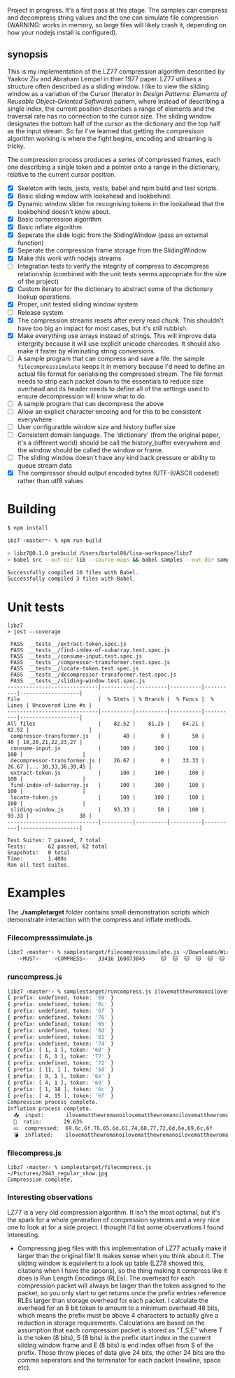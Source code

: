 Project in progress. It's a first pass at this stage. The samples can compress and decompress string values and the one can simulate file compression (WARNING: works in memory, so large files will likely crash it, depending on how your nodejs install is configured).

## synopsis

This is my implementation of the LZ77 compression algorithm described by Yaakov Ziv and Abraham Lempel in thier 1977 paper. LZ77 utilises a structure often described as a sliding window. I like to view the sliding window as a variation of the Cursor (Iterator in _Design Patterns: Elements of Reusable Object-Oriented Software_) pattern, where instead of describing a single index, the current position describes a range of elements and the traversal rate has no connection to the cursor size. The sliding window designates the bottom half of the cursor as the dictionary and the top half as the input stream. So far I've learned that getting the compresison algorithm working is where the fight begins, encoding and streaming is tricky.

The compression process produces a series of compressed frames, each one describing a single token and a pointer onto a range in the dictionary, relative to the current cursor position.

- [x] Skeleton with tests, jests, vests, babel and npm build and test scripts.
- [x] Basic sliding window with lookahead and lookbehind.
- [x] Dynamic window slider for recognising tokens in the lookahead that the lookbehind doesn't know about.
- [x] Basic compression algorithm
- [x] Basic inflate algorithm
- [x] Seperate the slide logic from the SlidingWindow (pass an external function)
- [x] Seperate the compression frame storage from the SlidingWindow
- [x] Make this work with nodejs streams
- [ ] Integration tests to verify the integrity of compress to decompress relationship (combined with the unit tests seems appropriate for the size of the project)
- [x] Custom iterator for the dictionary to abstract some of the dictionary lookup operations.
- [x] Proper, unit tested sliding window system
- [ ] Release system
- [x] The compression streams resets after every read chunk. This shouldn't have too big an impact for most cases, but it's still rubbish.
- [x] Make everything use arrays instead of strings. This will improve data intergrity because it will use explicit unicode charcodes. It should also make it faster by eliminating string conversions.
- [ ] A sample program that can compress and save a file. the sample `filecompresssimulate` keeps it in memory because I'd need to define an actual file format for serialising the compressed stream. The file format needs to strip each packet down to the essentials to reduce size overhead and its header needs to define all of the settings used to ensure decompression will know what to do.
- [ ] A sample program that can decompress the above
- [ ] Allow an explicit character encoing and for this to be consistent everywhere
- [ ] User configuratble window size and history buffer size
- [ ] Consistent domain language. The 'dictionary' (from the original paper, it's a different world) should be call the history_buffer everywhere and the window should be called the window or frame.
- [ ] The sliding window doesn't have any kind back pressure or ability to queue stream data
- [x] The compressor should output encoded bytes (UTF-8/ASCII codeset) rather than utf8 values

# Building

```bash
$ npm install
```

```bash
ibz7 ‹master*› % npm run build

> libz7@0.1.0 prebuild /Users/burtol86/lisa-workspace/libz7
> babel src --out-dir lib --source-maps && babel samples --out-dir samplestarget --source-maps

Successfully compiled 10 files with Babel.
Successfully compiled 3 files with Babel.
```

# Unit tests

```
libz7
> jest --coverage

 PASS  __tests__/extract-token.spec.js
 PASS  __tests__/find-index-of-subarray.test.spec.js
 PASS  __tests__/consume-input.test.spec.js
 PASS  __tests__/compressor-transformer.test.spec.js
 PASS  __tests__/locate-token.test.spec.js
 PASS  __tests__/decompressor-transformer.test.spec.js
 PASS  __tests__/sliding-window.test.spec.js
-----------------------------|----------|----------|----------|----------|-------------------|
File                         |  % Stmts | % Branch |  % Funcs |  % Lines | Uncovered Line #s |
-----------------------------|----------|----------|----------|----------|-------------------|
All files                    |    82.52 |    81.25 |    84.21 |    82.52 |                   |
 compressor-transformer.js   |       40 |        0 |       50 |       40 | 18,20,21,22,23,27 |
 consume-input.js            |      100 |      100 |      100 |      100 |                   |
 decompressor-transformer.js |    26.67 |        0 |    33.33 |    26.67 |... 30,33,36,39,45 |
 extract-token.js            |      100 |      100 |      100 |      100 |                   |
 find-index-of-subarray.js   |      100 |      100 |      100 |      100 |                   |
 locate-token.js             |      100 |      100 |      100 |      100 |                   |
 sliding-window.js           |    93.33 |       50 |      100 |    93.33 |                38 |
-----------------------------|----------|----------|----------|----------|-------------------|

Test Suites: 7 passed, 7 total
Tests:       62 passed, 62 total
Snapshots:   0 total
Time:        1.408s
Ran all test suites.
```

# Examples

The **./sampletarget** folder contains small demonstration scripts which demonstrate interaction with the compress and inflate methods.

### Filecompresssimulate.js

```bash
libz7 ‹master*› % samplestarget/filecompresssimulate.js ~/Downloads/Wireshark\ 2.6.1\ Intel\ 64.dmg
   ->MUST<-   ->COMPRESS<-   33416 160073045     🐱  🐱  🐱  🐱  🐱  🐱  🐱  🐱  🐱
```

### runcompress.js

```bash
libz7 ‹master*› % samplestarget/runcompress.js ilovematthewromanoilovematthewromanoilovematthewromano
{ prefix: undefined, token: '69' }
{ prefix: undefined, token: '6c' }
{ prefix: undefined, token: '6f' }
{ prefix: undefined, token: '76' }
{ prefix: undefined, token: '65' }
{ prefix: undefined, token: '6d' }
{ prefix: undefined, token: '61' }
{ prefix: undefined, token: '74' }
{ prefix: [ 1, 1 ], token: '68' }
{ prefix: [ 6, 1 ], token: '77' }
{ prefix: undefined, token: '72' }
{ prefix: [ 11, 1 ], token: '6d' }
{ prefix: [ 9, 1 ], token: '6e' }
{ prefix: [ 4, 1 ], token: '69' }
{ prefix: [ 1, 18 ], token: '6c' }
{ prefix: [ 4, 15 ], token: '6f' }
Compression process complete.
Inflation process complete.
  📥  input:       ilovematthewromanoilovematthewromanoilovematthewromano
  🙌  ratio:       29.63%
  💤  compressed:  69,6c,6f,76,65,6d,61,74,68,77,72,6d,6e,69,6c,6f
  💣  inflated:    ilovematthewromanoilovematthewromanoilovematthewromano
```

### filecompress.js

```
libz7 ‹master› % samplestarget/filecompress.js ~/Pictures/2843_regular_show.jpg
Compression complete.
```
### Interesting observations
LZ77 is a very old compression algorithm. It isn't the most optimal, but it's the spark for a whole generation of compression systems and a very nice one to look at for a side project. I thought I'd list some observations I found interesting.

- Compressing jpeg files with this implementation of LZ77 actually make it larger than the original file! It makes sense when you think about it. The sliding window is equivilent to a look up table (LZ78 showed this, citations when I have the spoons), so the thing making it compress like it does is Run Length Encodings (RLEs). The overhead for each compression packet will always be larger than the token assigned to the packet, so you only start to get returns once the prefix entries reference RLEs larger than storage overhead for each packet. I calculate the overhead for an 8 bit token to amount to a minimum overhead 48 bits, which means the prefix must be above 4 characters to actually give a reduction in storage requirements. Calculations are based on the assumption that each compression packet is stored as "T,S,E" where T is the token (8 bits), S (8 bits) is the prefix start index in the current sliding window frame and E (8 bits) is end index offset from S of the prefix. Those throw pieces of data give 24 bits, the other 24 bits are the comma seperators and the terminator for each packet (newline, space etc).
